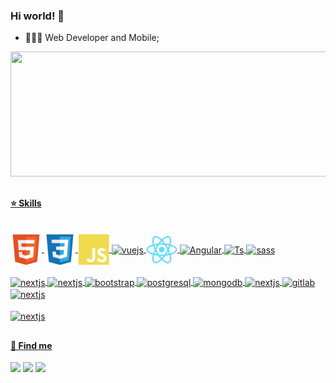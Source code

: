 ### Hi world! 👋

- 👩🏽‍💻 Web Developer and Mobile;

 <a href="https://github.com/losfodo">
  <img width="1500em" height="200em" src="https://github-readme-stats.vercel.app/api/top-langs/?username=losfodo&layout=compact&langs_count=7&theme=dracula"/>
<!--<div align="center">
  <a href="https://github.com/losfodo">
  <img height="180em" src="https://github-readme-stats.vercel.app/api?username=losfodo&show_icons=true&theme=dracula&include_all_commits=true&count_private=true"/>
  <img height="180em" src="https://github-readme-stats.vercel.app/api/top-langs/?username=losfodo&layout=compact&langs_count=7&theme=dracula"/>
</div>-->
  
  ##
  
  #### ⭐ Skills
<div style="display: inline_block"><br>
  <img alt="HTML" align="center" height="50" width="50" src="https://raw.githubusercontent.com/devicons/devicon/master/icons/html5/html5-original.svg">
  <img alt="CSS" align="center" height="50" width="50" src="https://raw.githubusercontent.com/devicons/devicon/master/icons/css3/css3-original.svg">
  <img alt="Js" align="center" height="50" width="50" src="https://raw.githubusercontent.com/devicons/devicon/master/icons/javascript/javascript-plain.svg">
  <img alt="vuejs" align="center" height="50" width="50" src="https://cdn.jsdelivr.net/gh/devicons/devicon/icons/vuejs/vuejs-original.svg" />
  <img alt="React" align="center" height="50" width="50" src="https://raw.githubusercontent.com/devicons/devicon/master/icons/react/react-original.svg">
  <img alt="Angular" align="center" height="50" width="50" src="https://cdn.jsdelivr.net/gh/devicons/devicon/icons/angularjs/angularjs-original.svg">
  <img alt="Ts" align="center" height="50" width="50" src="https://cdn.jsdelivr.net/gh/devicons/devicon/icons/typescript/typescript-plain.svg">
  <img alt="sass" align="center" height="50" width="50" src="https://cdn.jsdelivr.net/gh/devicons/devicon/icons/sass/sass-original.svg" />
</div>

<div style="display: inline_block"><br>
 <img alt="nextjs" align="center" height="50" width="50" src="https://cdn.jsdelivr.net/gh/devicons/devicon/icons/nextjs/nextjs-line.svg" />
 <img alt="nextjs" align="center" height="50" width="50" src="https://cdn.jsdelivr.net/gh/devicons/devicon/icons/nodejs/nodejs-original-wordmark.svg" />
  <img alt="bootstrap" align="center" height="50" width="50" src="https://cdn.jsdelivr.net/gh/devicons/devicon/icons/bootstrap/bootstrap-original.svg" />
  <img alt="postgresql" align="center" height="50" width="50" src="https://cdn.jsdelivr.net/gh/devicons/devicon/icons/postgresql/postgresql-plain-wordmark.svg" />
  <img alt="mongodb" align="center" height="50" width="50" src="https://cdn.jsdelivr.net/gh/devicons/devicon/icons/mongodb/mongodb-original-wordmark.svg" />
 <img alt="nextjs" align="center" height="50" width="50" src="https://cdn.jsdelivr.net/gh/devicons/devicon/icons/git/git-original.svg" />
  <img alt="gitlab" align="center" height="50" width="50" src="https://cdn.jsdelivr.net/gh/devicons/devicon/icons/gitlab/gitlab-original-wordmark.svg" />
 <img alt="nextjs" align="center" height="50" width="50" src="https://cdn.jsdelivr.net/gh/devicons/devicon/icons/tailwindcss/tailwindcss-original-wordmark.svg" />
</div>
<div style="display: inline_block"><br>
<img alt="nextjs" align="center" height="50" width="50" src="https://cdn.jsdelivr.net/gh/devicons/devicon/icons/jest/jest-plain.svg" />
</div>

  
  ##
  
  #### 🔗 Find me
  <div> 
    <a href="https://www.linkedin.com/in/rafael-lino-lobo-097b121b5/" target="_blank"><img src="https://img.shields.io/badge/-LinkedIn-%230077B5?style=for-the-badge&logo=linkedin&logoColor=white" target="_blank"></a> 
  <a href = "mailto:rafaelzinholobo@gmail.com"><img src="https://img.shields.io/badge/-Gmail-%23333?style=for-the-badge&logo=gmail&logoColor=red" target="_blank"></a>
<a href="https://www.instagram.com/_rafa.lobo_/" target="_blank"><img src="https://img.shields.io/badge/-Instagram-%23E4405F?style=for-the-badge&logo=instagram&logoColor=white" target="_blank"></a>
</div>

<!--
https://devicon.dev/
#### ⭐ Skills
<div style="display: inline_block"><br>
  <img alt="HTML" align="center" height="30" width="40" src="https://raw.githubusercontent.com/devicons/devicon/master/icons/html5/html5-original.svg">
  <img alt="CSS" align="center" height="30" width="40" src="https://raw.githubusercontent.com/devicons/devicon/master/icons/css3/css3-original.svg">
  <img alt="Js" align="center" height="30" width="40" src="https://raw.githubusercontent.com/devicons/devicon/master/icons/javascript/javascript-plain.svg">
  <img alt="vuejs" align="center" height="30" width="40" src="https://cdn.jsdelivr.net/gh/devicons/devicon/icons/vuejs/vuejs-original.svg" />
  <img alt="React" align="center" height="30" width="40" src="https://raw.githubusercontent.com/devicons/devicon/master/icons/react/react-original.svg">
  <img alt="sass" align="center" height="30" width="40" src="https://cdn.jsdelivr.net/gh/devicons/devicon/icons/sass/sass-original.svg" />
  <img alt="bootstrap" align="center" height="30" width="40" src="https://cdn.jsdelivr.net/gh/devicons/devicon/icons/bootstrap/bootstrap-original.svg" />
  <img alt="vuetify" align="center" height="30" width="40" src="https://cdn.jsdelivr.net/gh/devicons/devicon/icons/vuetify/vuetify-original.svg" />
  <img alt="postgresql" align="center" height="30" width="40" src="https://cdn.jsdelivr.net/gh/devicons/devicon/icons/postgresql/postgresql-plain-wordmark.svg" />
  <img alt="mongodb" align="center" height="30" width="40" src="https://cdn.jsdelivr.net/gh/devicons/devicon/icons/mongodb/mongodb-original-wordmark.svg" />
  <img alt="gitlab" align="center" height="30" width="40" src="https://cdn.jsdelivr.net/gh/devicons/devicon/icons/gitlab/gitlab-original-wordmark.svg" />
  <img alt="jest" align="center" height="30" width="40" src="https://cdn.jsdelivr.net/gh/devicons/devicon/icons/jest/jest-plain.svg" />
</div>


<a href="https://twitter.com/losfodo"><img src="https://img.shields.io/badge/Twitter-1DA1F2?style=for-the-badge&logo=twitter&logoColor=white"></img></a>

**losfodo/losfodo** is a ✨ _special_ ✨ repository because its `README.md` (this file) appears on your GitHub profile.

👋
- 🔭 I’m currently working on ...
- 🌱 I’m currently learning ...
- 👯 I’m looking to collaborate on ...
- 🤔 I’m looking for help with ...
- 💬 Ask me about ...
- 📫 How to reach me: ...
- 😄 Pronouns: ...
- ⚡ Fun fact: ...
-->
